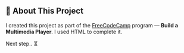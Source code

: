 ## 🧠 About This Project

I created this project as part of the [FreeCodeCamp](https://www.freecodecamp.org) program — **Build a Multimedia Player**. 
I used HTML to complete it.

Next step.. ⏳
